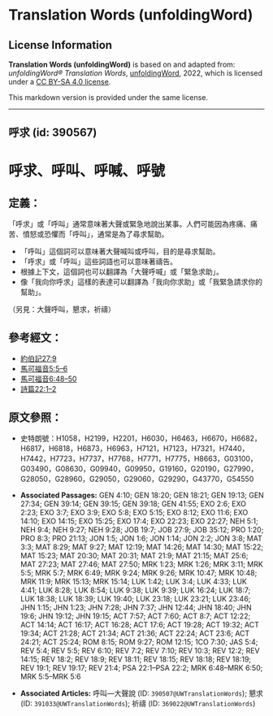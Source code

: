 # Translation Words (unfoldingWord)

## License Information

**Translation Words (unfoldingWord)** is based on and adapted from: _unfoldingWord® Translation Words_, [unfoldingWord](https://unfoldingword.org/utw), 2022, which is licensed under a [CC BY-SA 4.0 license](https://creativecommons.org/licenses/by-sa/4.0/legalcode.en).

This markdown version is provided under the same license.



--------------------------------

## 呼求 (id: 390567)

呼求、呼叫、呼喊、呼號
===========

定義：
---

「呼求」或「呼叫」通常意味著大聲或緊急地說出某事。人們可能因為疼痛、痛苦、憤怒或恐懼而「呼叫」，通常是為了尋求幫助。

* 「呼叫」這個詞可以意味著大聲喊叫或呼叫，目的是尋求幫助。
* 「呼求」或「呼叫」這些詞語也可以意味著禱告。
* 根據上下文，這個詞也可以翻譯為「大聲呼喊」或「緊急求助」。
* 像「我向你呼求」這樣的表達可以翻譯為「我向你求助」或「我緊急請求你的幫助」。

（另見：大聲呼叫，懇求，祈禱）

參考經文：
-----

* [約伯記27:9](https://ref.ly/Job27:9)
* [馬可福音5:5–6](https://ref.ly/Mark5:5-Mark5:6)
* [馬可福音6:48–50](https://ref.ly/Mark6:48-Mark6:50)
* [詩篇22:1–2](https://ref.ly/Ps22:1-Ps22:2)

原文參照：
-----

* 史特朗號：H1058，H2199，H2201，H6030，H6463，H6670，H6682，H6817，H6818，H6873，H6963，H7121，H7123，H7321，H7440，H7442，H7723，H7737，H7768，H7771，H7775，H8663，G03100，G03490，G08630，G09940，G09950，G19160，G20190，G27990，G28050，G28960，G29050，G29060，G29290，G43770，G54550

* **Associated Passages:** GEN 4:10; GEN 18:20; GEN 18:21; GEN 19:13; GEN 27:34; GEN 39:14; GEN 39:15; GEN 39:18; GEN 41:55; EXO 2:6; EXO 2:23; EXO 3:7; EXO 3:9; EXO 5:8; EXO 5:15; EXO 8:12; EXO 11:6; EXO 14:10; EXO 14:15; EXO 15:25; EXO 17:4; EXO 22:23; EXO 22:27; NEH 5:1; NEH 9:4; NEH 9:27; NEH 9:28; JOB 19:7; JOB 27:9; JOB 35:12; PRO 1:20; PRO 8:3; PRO 21:13; JON 1:5; JON 1:6; JON 1:14; JON 2:2; JON 3:8; MAT 3:3; MAT 8:29; MAT 9:27; MAT 12:19; MAT 14:26; MAT 14:30; MAT 15:22; MAT 15:23; MAT 20:30; MAT 20:31; MAT 21:9; MAT 21:15; MAT 25:6; MAT 27:23; MAT 27:46; MAT 27:50; MRK 1:23; MRK 1:26; MRK 3:11; MRK 5:5; MRK 5:7; MRK 6:49; MRK 9:24; MRK 9:26; MRK 10:47; MRK 10:48; MRK 11:9; MRK 15:13; MRK 15:14; LUK 1:42; LUK 3:4; LUK 4:33; LUK 4:41; LUK 8:28; LUK 8:54; LUK 9:38; LUK 9:39; LUK 16:24; LUK 18:7; LUK 18:38; LUK 18:39; LUK 19:40; LUK 23:18; LUK 23:21; LUK 23:46; JHN 1:15; JHN 1:23; JHN 7:28; JHN 7:37; JHN 12:44; JHN 18:40; JHN 19:6; JHN 19:12; JHN 19:15; ACT 7:57; ACT 7:60; ACT 8:7; ACT 12:22; ACT 14:14; ACT 16:17; ACT 16:28; ACT 17:6; ACT 19:28; ACT 19:32; ACT 19:34; ACT 21:28; ACT 21:34; ACT 21:36; ACT 22:24; ACT 23:6; ACT 24:21; ACT 25:24; ROM 8:15; ROM 9:27; ROM 12:15; 1CO 7:30; JAS 5:4; REV 5:4; REV 5:5; REV 6:10; REV 7:2; REV 7:10; REV 10:3; REV 12:2; REV 14:15; REV 18:2; REV 18:9; REV 18:11; REV 18:15; REV 18:18; REV 18:19; REV 19:1; REV 19:17; REV 21:4; PSA 22:1–PSA 22:2; MRK 6:48–MRK 6:50; MRK 5:5–MRK 5:6
* **Associated Articles:** 呼叫—大聲說 (ID: `390507@UWTranslationWords`); 懇求 (ID: `391033@UWTranslationWords`); 祈禱 (ID: `369022@UWTranslationWords`)

